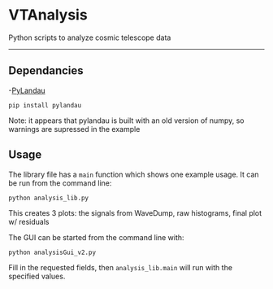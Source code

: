 # VTAnalysis
Python scripts to analyze cosmic telescope data

-------------------------------------------------
## Dependancies
-[PyLandau](https://pypi.org/project/pylandau/)
```
pip install pylandau
```
Note: it appears that pylandau is built with an old version of numpy, so warnings are supressed in the example

## Usage
The library file has a `main` function which shows one example usage. It can be run from the command line:
```
python analysis_lib.py
```
This creates 3 plots: the signals from WaveDump, raw histograms, final plot w/ residuals

The GUI can be started from the command line with:
```
python analysisGui_v2.py
```
Fill in the requested fields, then `analysis_lib.main` will run with the specified values.
